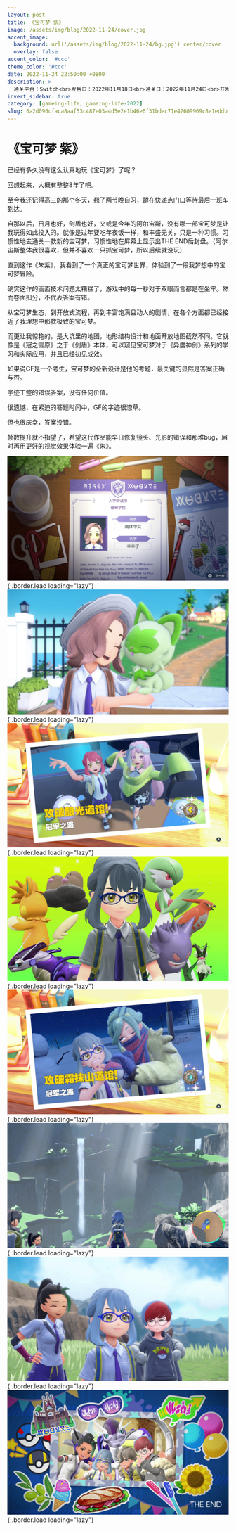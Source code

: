 ```yaml
---
layout: post
title: 《宝可梦 紫》
image: /assets/img/blog/2022-11-24/cover.jpg
accent_image: 
  background: url('/assets/img/blog/2022-11-24/bg.jpg') center/cover
  overlay: false
accent_color: '#ccc'
theme_color: '#ccc'
date: 2022-11-24 22:50:00 +0800
description: >
  通关平台：Switch<br>发售日：2022年11月18日<br>通关日：2022年11月24日<br>开发商：GameFreak<br>发行商：Nintendo
invert_sidebar: true
category: [gameing-life, gameing-life-2022]
slug: 6a2d096cfaca8aaf53c487e03a4d5e2e1b46e6f31bdec71e42609969c8e1eddb
---
```


# 《宝可梦 紫》

已经有多久没有这么认真地玩《宝可梦》了呢？

回想起来，大概有整整8年了吧。

至今我还记得高三的那个冬天，翘了两节晚自习，蹲在快递点门口等待最后一班车到达。

自那以后，日月也好，剑盾也好，又或是今年的阿尔宙斯，没有哪一部宝可梦是让我玩得如此投入的。就像是过年要吃年夜饭一样，和丰盛无关，只是一种习惯。习惯性地去通关一款新的宝可梦，习惯性地在屏幕上显示出THE END后封盘。（阿尔宙斯整体我很喜欢，但并不喜欢一只抓宝可梦，所以后续就没玩）

直到这作《朱紫》，我看到了一个真正的宝可梦世界，体验到了一段我梦想中的宝可梦冒险。

确实这作的画面技术问题太糟糕了，游戏中的每一秒对于双眼而言都是在坐牢。然而卷面扣分，不代表答案有错。

从宝可梦生态，到开放式流程，再到丰富饱满且动人的剧情，在各个方面都已经接近了我理想中那款极致的宝可梦。

而更让我惊艳的，是大坑里的地图，地形结构设计和地面开放地图截然不同。它就像是《冠之雪原》之于《剑盾》本体，可以窥见宝可梦对于《异度神剑》系列的学习和实际应用，并且已经初见成效。

如果说GF是一个考生，宝可梦的全新设计是他的考题，最关键的显然是答案正确与否。

字迹工整的错误答案，没有任何价值。

很遗憾，在紧迫的答题时间中，GF的字迹很潦草。

但也很庆幸，答案没错。

帧数提升就不指望了，希望这代作品能早日修复镜头、光影的错误和那堆bug，届时再用更好的视觉效果体验一遍《朱》。

![](/assets/img/blog/2022-11-24/1.jpg){:.border.lead loading="lazy"}
![](/assets/img/blog/2022-11-24/2.jpg){:.border.lead loading="lazy"}
![](/assets/img/blog/2022-11-24/3.jpg){:.border.lead loading="lazy"}
![](/assets/img/blog/2022-11-24/4.jpg){:.border.lead loading="lazy"}
![](/assets/img/blog/2022-11-24/5.jpg){:.border.lead loading="lazy"}
![](/assets/img/blog/2022-11-24/6.jpg){:.border.lead loading="lazy"}
![](/assets/img/blog/2022-11-24/7.jpg){:.border.lead loading="lazy"}
![](/assets/img/blog/2022-11-24/8.jpg){:.border.lead loading="lazy"}

